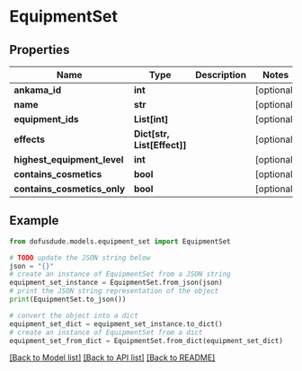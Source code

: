 # EquipmentSet


## Properties

Name | Type | Description | Notes
------------ | ------------- | ------------- | -------------
**ankama_id** | **int** |  | [optional] 
**name** | **str** |  | [optional] 
**equipment_ids** | **List[int]** |  | [optional] 
**effects** | **Dict[str, List[Effect]]** |  | [optional] 
**highest_equipment_level** | **int** |  | [optional] 
**contains_cosmetics** | **bool** |  | [optional] 
**contains_cosmetics_only** | **bool** |  | [optional] 

## Example

```python
from dofusdude.models.equipment_set import EquipmentSet

# TODO update the JSON string below
json = "{}"
# create an instance of EquipmentSet from a JSON string
equipment_set_instance = EquipmentSet.from_json(json)
# print the JSON string representation of the object
print(EquipmentSet.to_json())

# convert the object into a dict
equipment_set_dict = equipment_set_instance.to_dict()
# create an instance of EquipmentSet from a dict
equipment_set_from_dict = EquipmentSet.from_dict(equipment_set_dict)
```
[[Back to Model list]](../README.md#documentation-for-models) [[Back to API list]](../README.md#documentation-for-api-endpoints) [[Back to README]](../README.md)


